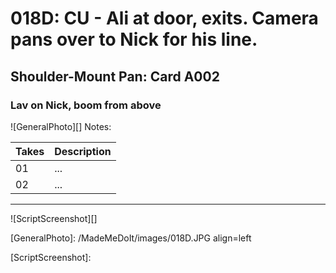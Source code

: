 # 018D: CU - Ali at door, exits. Camera pans over to Nick for his line.

## Shoulder-Mount Pan: Card A002

### Lav on Nick, boom from above

![GeneralPhoto][]
Notes: 

| Takes | Description |
|:---|:----|
| 01 | ... |
| 02 | ... |

----

![ScriptScreenshot][]


[GeneralPhoto]:  /MadeMeDoIt/images/018D.JPG align=left

[ScriptScreenshot]: 